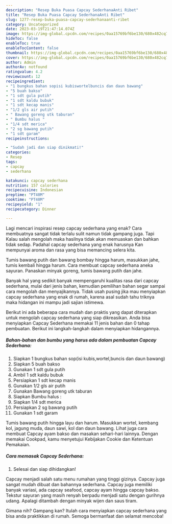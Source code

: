```yaml
---
description: "Resep Buka Puasa Capcay SederhanaAnti Ribet"
title: "Resep Buka Puasa Capcay SederhanaAnti Ribet"
slug: 1277-resep-buka-puasa-capcay-sederhanaanti-ribet
category: Uncategorized
date: 2023-03-19T21:47:14.074Z
image: https://img-global.cpcdn.com/recipes/0aa15769bf6be130/680x482cq70/capcay-sederhana-foto-resep-utama.jpg
hideToc: false
enableToc: true
enableTocContent: false
thumbnail: https://img-global.cpcdn.com/recipes/0aa15769bf6be130/680x482cq70/capcay-sederhana-foto-resep-utama.jpg
cover: https://img-global.cpcdn.com/recipes/0aa15769bf6be130/680x482cq70/capcay-sederhana-foto-resep-utama.jpg
author: Admin
authorAv: notfound
ratingvalue: 4.2
reviewcount: 12
recipeingredient:
- "1 bungkus bahan sopisi kubiswortelbuncis dan daun bawang"
- "5 buah bakso"
- "1 sdt gula putih"
- "1 sdt kaldu bubuk"
- "1 sdt kecap manis"
- "1/2 gls air putih"
- " Bawang goreng utk taburan"
- " Bumbu halus "
- "1/4 sdt merica"
- "2 sg bawang putih"
- "1 sdt garam"
recipeinstructions:

- "Sudah jadi dan siap dinikmati!"
categories:
- Resep
tags:
- capcay
- sederhana

katakunci: capcay sederhana 
nutrition: 157 calories
recipecuisine: Indonesian
preptime: "PT40M"
cooktime: "PT40M"
recipeyield: "1"
recipecategory: Dinner

---
```



Lagi mencari inspirasi resep capcay sederhana yang enak? Cara membuatnya sangat tidak terlalu sulit namun tidak gampang juga. Tapi Kalau salah mengolah maka hasilnya tidak akan memuaskan dan bahkan tidak sedap. Padahal capcay sederhana yang enak harusnya Kan mempunyai aroma dan rasa yang bisa memancing selera kita.


Tumis bawang putih dan bawang bombay hingga harum, masukkan jahe, tumis kembali hingga harum. Cara membuat capcay sederhana aneka sayuran. Panaskan minyak goreng, tumis bawang putih dan jahe.

Banyak hal yang sedikit banyak mempengaruhi kualitas rasa dari capcay sederhana, mulai dari jenis bahan, kemudian pemilihan bahan segar sampai cara mengolah dan menyajikannya. Tidak usah pusing jika mau menyiapkan capcay sederhana yang enak di rumah, karena asal sudah tahu triknya maka hidangan ini mampu jadi sajian istimewa.


Berikut ini ada beberapa cara mudah dan praktis yang dapat diterapkan untuk mengolah capcay sederhana yang siap dikreasikan. Anda bisa menyiapkan Capcay Sederhana memakai 11 jenis bahan dan 0 tahap pembuatan. Berikut ini langkah-langkah dalam menyiapkan hidangannya.

<!--inarticleads1-->

##### Bahan-bahan dan bumbu yang harus ada dalam pembuatan Capcay Sederhana:

1. Siapkan 1 bungkus bahan sop(isi kubis,wortel,buncis dan daun bawang)
1. Siapkan 5 buah bakso
1. Gunakan 1 sdt gula putih
1. Ambil 1 sdt kaldu bubuk
1. Persiapkan 1 sdt kecap manis
1. Gunakan 1/2 gls air putih
1. Gunakan  Bawang goreng utk taburan
1. Siapkan  Bumbu halus :
1. Siapkan 1/4 sdt merica
1. Persiapkan 2 sg bawang putih
1. Gunakan 1 sdt garam


Tumis bawang putih hingga layu dan harum. Masukkan wortel, kembang kol, jagung muda, daun sawi, kol dan daun bawang. Lihat juga cara membuat Capcay ayam bakso dan masakan sehari-hari lainnya. Dengan memakai Cookpad, kamu menyetujui Kebijakan Cookie dan Ketentuan Pemakaian. 

<!--inarticleads2-->

##### Cara memasak Capcay Sederhana:


1. Selesai dan siap dihidangkan!

Capcay menjadi salah satu menu rumahan yang tinggi gizinya. Capcay juga sangat mudah dibuat dan bahannya sederhana. Capcay juga memiliki banyak variasi, ada capcay seafood, capcay ayam hingga capcay bakso. Tekstur sayuran yang masih renyah berpadu menjadi satu dengan gurihnya udang. Apalagi ditambah dengan minyak wijen dan saus tiram. 

Gimana nih? Gampang kan? Itulah cara menyiapkan capcay sederhana yang bisa anda praktikkan di rumah. Semoga bermanfaat dan selamat mencoba!

